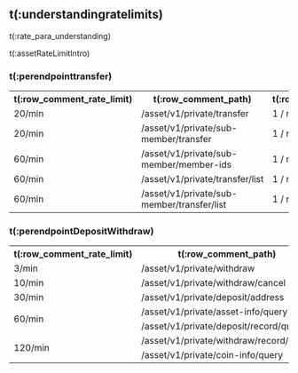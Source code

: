 ## t(:understandingratelimits)
t(:rate_para_understanding)

<aside class="notice">
t(:assetRateLimitIntro)
</aside>

### t(:perendpointtransfer)
<table class="custom_table">
    <tr>
        <th>t(:row_comment_rate_limit)</th>
        <th>t(:row_comment_path)</th>
        <th>t(:row_comment_consume)</th>
    </tr>
    <tr>
        <td rowspan="1">20/min</td>
        <td>/asset/v1/private/transfer </td>
        <td>1 / request</td>
    </tr>
    <tr>
        <td rowspan="1">20/min</td>
        <td>/asset/v1/private/sub-member/transfer </td>
        <td>1 / request</td>
    </tr>
    <tr>
        <td rowspan="1">60/min</td>
        <td>/asset/v1/private/sub-member/member-ids </td>
        <td>1 / request</td>
    </tr>
    <tr>
        <td rowspan="1">60/min</td>
        <td>/asset/v1/private/transfer/list </td>
        <td>1 / request</td>
    </tr>
    <tr>
        <td rowspan="1">60/min</td>
        <td>/asset/v1/private/sub-member/transfer/list </td>
        <td>1 / request</td>
    </tr>
</table>

### t(:perendpointDepositWithdraw)
<table class="custom_table">
    <tr>
        <th>t(:row_comment_rate_limit)</th>
        <th>t(:row_comment_path)</th>
        <th>t(:row_comment_consume)</th>
    </tr>
    <tr>
        <td rowspan="1">3/min</td>
        <td>/asset/v1/private/withdraw </td>
        <td>1 / request</td>
    </tr>
    <tr>
        <td rowspan="1">10/min</td>
        <td>/asset/v1/private/withdraw/cancel </td>
        <td>1 / request</td>
    </tr>
    <tr>
        <td rowspan="1">30/min</td>
        <td>/asset/v1/private/deposit/address </td>
        <td>1 / request</td>
    </tr>
    <tr>
        <td rowspan="2">60/min</td>
        <td>/asset/v1/private/asset-info/query </td>
        <td>1 / request</td>
    </tr>
    <tr>
        <td>/asset/v1/private/deposit/record/query </td>
        <td>1 / request</td>
    </tr>
    <tr>
        <td rowspan="2">120/min</td>
        <td>/asset/v1/private/withdraw/record/query </td>
        <td>1 / request</td>
    </tr>
    <tr>
        <td>/asset/v1/private/coin-info/query </td>
        <td>1 / request</td>
    </tr>
</table>
